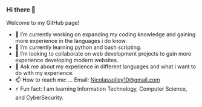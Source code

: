 ### Hi there 👋

Welcome to my GitHub page!

- 🔭 I’m currently working on expanding my coding knowledge and gaining more experience in the languages i do know.
- 🌱 I’m currently learning python and bash scripting.
- 👯 I’m looking to collaborate on web development projects to gain more experience developing modern websites.
- 💬 Ask me about my experience in different languages and what i want to do with my experience.
- 📫 How to reach me: ... Email: Nicolassolley10@gmail.com
- ⚡ Fun fact: I am learning Information Technology, Computer Science, and CyberSecurity.

